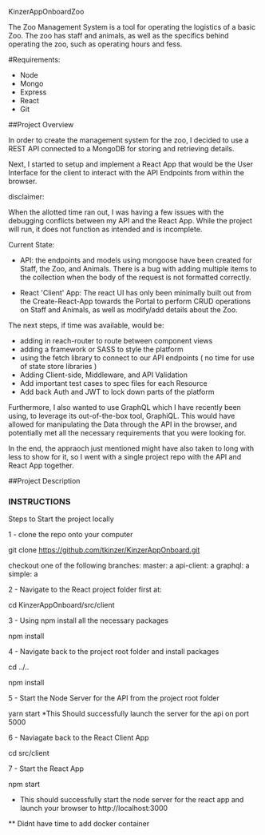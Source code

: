 KinzerAppOnboardZoo

The Zoo Management System is a tool for operating the logistics of a basic Zoo. The zoo has staff and animals, as well as the specifics behind operating the zoo, such as operating hours and fess.

#Requirements:
* Node
* Mongo
* Express
* React
* Git

##Project Overview

In order to create the management system for the zoo, I decided to use a REST API connected to a MongoDB for storing and retrieving details.

Next, I started to setup and implement a React App that would be the User Interface for the client to interact with the API Endpoints from within the browser. 



disclaimer: 

When the allotted time ran out, I was having a few issues with the debugging conflicts between my API and the React App. While the project will run, it does not function as intended and is incomplete.

Current State:
- API: 
the endpoints and models using mongoose have been created for Staff, the Zoo, and Animals. There is a bug with adding multiple items to the collection when the body of the request is not formatted correctly.

- React 'Client' App: 
The react UI has only been minimally built out from the Create-React-App towards the Portal to perform CRUD operations on Staff and Animals, as well as modify/add details about the Zoo.

The next steps, if time was available, would be:
- adding in reach-router to route between component views
- adding a framework or SASS to style the platform
- using the fetch library to connect to our API endpoints ( no time for use of state store libraries )
- Adding Client-side, Middleware, and API Validation
- Add important test cases to spec files for each Resource
- Add back Auth and JWT to lock down parts of the platform

Furthermore, I also wanted to use GraphQL which I have recently been using, to leverage its out-of-the-box tool, GraphiQL. This would have allowed for manipulating the Data through the API in the browser, and potentially met all the necessary requirements that you were looking for.

In the end, the appraoch just mentioned might have also taken to long with less to show for it, so I went with a single project repo with the API and React App together.




##Project Description









### INSTRUCTIONS

Steps to Start the project locally

1 - clone the repo onto your computer

git clone https://github.com/tkinzer/KinzerAppOnboard.git

checkout one of the following branches:
master:         a
api-client:     a
graphql:        a
simple:         a

2 - Navigate to the React project folder first at:

cd KinzerAppOnboard/src/client

3 - Using npm install all the necessary packages

npm install

4 - Navigate back to the project root folder and install packages

cd ../..

npm install

5 - Start the Node Server for the API from the project root folder

yarn start
*This Should successfully launch the server for the api on port 5000

6 - Naviagate back to the React Client App

cd src/client

7 - Start the React App

npm start
* This should successfully start the node server for the react app and launch your browser to http://localhost:3000



** Didnt have time to add docker container